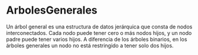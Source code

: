 # ArbolesGenerales
Un árbol general es una estructura de datos jerárquica que consta de nodos interconectados. Cada nodo puede tener cero o más nodos hijos, y un nodo padre puede tener varios hijos. A diferencia de los árboles binarios, en los árboles generales un nodo no está restringido a tener solo dos hijos.
